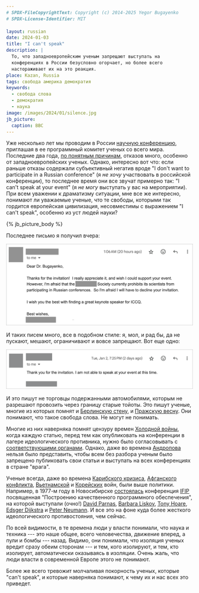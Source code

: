 ```yaml
---
# SPDX-FileCopyrightText: Copyright (c) 2014-2025 Yegor Bugayenko
# SPDX-License-Identifier: MIT

layout: russian
date: 2024-01-03
title: "I can't speak"
description: |
  То, что западноевропейским ученым запрещают выступать на
  конференциях в России безусловно огорчает, но более всего
  настораживает их на это реакция.
place: Kazan, Russia
tags: свобода америка демократия
keywords:
  - свобода слова
  - демократия
  - наука
image: /images/2024/01/silence.jpg
jb_picture:
  caption: BBC
---
```


Уже несколько лет мы проводим в России [научную конференцию](https://www.iccq.ru/),
приглашая в ее программный комитет ученых со всего мира.
Последние два года,
[по понятным причинам](https://ru.wikipedia.org/wiki/%D0%A1%D0%B0%D0%BD%D0%BA%D1%86%D0%B8%D0%B8_%D0%B2_%D1%81%D0%B2%D1%8F%D0%B7%D0%B8_%D1%81%D0%BE_%D0%B2%D1%82%D0%BE%D1%80%D0%B6%D0%B5%D0%BD%D0%B8%D0%B5%D0%BC_%D0%A0%D0%BE%D1%81%D1%81%D0%B8%D0%B8_%D0%BD%D0%B0_%D0%A3%D0%BA%D1%80%D0%B0%D0%B8%D0%BD%D1%83),
отказов много, особенно от западноевропейских ученых. Однако,
интересно вот что: если раньше отказы содержали субъективный негатив вроде
"I don't want to participate in a Russian conference" (я _не хочу_ участвовать в российской конференции),
то последнее время они все звучат примерно так: "I can't speak at your event" (я _не могу_ выступать у вас на мероприятии).
При всем уважении к драматизму ситуации, мне все же интересно, понимают ли уважаемые ученые,
что те свободы, которыми так гордится европейская цивилизация, несовместимы с выражением "I can't speak",
особенно из уст людей науки?

<!--more-->

{% jb_picture_body %}

Последнее письмо я получил вчера:

![letter](/images/2024/01/letter.png)

И таких писем много, все в подобном стиле: я, мол, и рад бы, да не пускают,
мешают, ограничивают и вовсе запрещают. Вот еще одно:

![letter](/images/2024/01/letter2.png)

И это пишут не торговцы подержанными автомобилями, которым не разрешают
провозить через границу старые тойоты. Это пишут ученые, многие из которых помнят и
[Берлинскую стену](https://ru.wikipedia.org/wiki/%D0%91%D0%B5%D1%80%D0%BB%D0%B8%D0%BD%D1%81%D0%BA%D0%B0%D1%8F_%D1%81%D1%82%D0%B5%D0%BD%D0%B0),
и
[Пражскую весну](https://ru.wikipedia.org/wiki/%D0%9F%D1%80%D0%B0%D0%B6%D1%81%D0%BA%D0%B0%D1%8F_%D0%B2%D0%B5%D1%81%D0%BD%D0%B0).
Они понимают, что такое свобода слова. Не могут не понимать.

Многие из них наверняка помнят цензуру времен [Холодной войны](https://ru.wikipedia.org/wiki/%D0%A5%D0%BE%D0%BB%D0%BE%D0%B4%D0%BD%D0%B0%D1%8F_%D0%B2%D0%BE%D0%B9%D0%BD%D0%B0),
когда каждую статью, перед тем как опубликовать
на конференции в лагере идеологического противника, нужно было согласовывать с
[соответствующими органами](https://ru.wikipedia.org/wiki/%D0%A6%D0%B5%D0%BD%D0%B7%D1%83%D1%80%D0%B0_%D0%B2_%D0%A1%D0%A1%D0%A1%D0%A0).
Однако, даже во времена
[Андропова](https://ru.wikipedia.org/wiki/%D0%90%D0%BD%D0%B4%D1%80%D0%BE%D0%BF%D0%BE%D0%B2,_%D0%AE%D1%80%D0%B8%D0%B9_%D0%92%D0%BB%D0%B0%D0%B4%D0%B8%D0%BC%D0%B8%D1%80%D0%BE%D0%B2%D0%B8%D1%87)
нельзя было представить, чтобы всем без разбора ученым было запрещено
публиковать свои статьи и выступать на всех конференциях в стране "врага".

Ученые всегда, даже во времена
[Карибского кризиса](https://ru.wikipedia.org/wiki/%D0%9A%D0%B0%D1%80%D0%B8%D0%B1%D1%81%D0%BA%D0%B8%D0%B9_%D0%BA%D1%80%D0%B8%D0%B7%D0%B8%D1%81),
[Афганского конфликта](https://ru.wikipedia.org/wiki/%D0%90%D1%84%D0%B3%D0%B0%D0%BD%D1%81%D0%BA%D0%B0%D1%8F_%D0%B2%D0%BE%D0%B9%D0%BD%D0%B0_(1979%E2%80%941989)),
[Вьетнамской](https://ru.wikipedia.org/wiki/%D0%92%D0%BE%D0%B9%D0%BD%D0%B0_%D0%B2%D0%BE_%D0%92%D1%8C%D0%B5%D1%82%D0%BD%D0%B0%D0%BC%D0%B5) и
[Корейских](https://ru.wikipedia.org/wiki/%D0%9A%D0%BE%D1%80%D0%B5%D0%B9%D1%81%D0%BA%D0%B0%D1%8F_%D0%B2%D0%BE%D0%B9%D0%BD%D0%B0) войн,
были выше политики. Например, в 1977-м году в Новосибирске [состоялась](http://ershov.iis.nsk.su/ru/node/793556)
конференция [IFIP](https://en.wikipedia.org/wiki/International_Federation_for_Information_Processing)
посвященная "Построению качественного программного обеспечения", на которой выступали (очно!)
[David Parnas](https://en.wikipedia.org/wiki/David_Parnas),
[Barbara Liskov](https://en.wikipedia.org/wiki/Barbara_Liskov),
[Tony Hoare](https://en.wikipedia.org/wiki/Tony_Hoare),
[Edsger Dijkstra](https://en.wikipedia.org/wiki/Edsger_W._Dijkstra)
и
[Peter Neumann](https://en.wikipedia.org/wiki/Peter_G._Neumann).
И все это на фоне куда более жесткого идеологического противостояния, чем сейчас.

По всей видимости, в те времена люди у власти понимали, что наука и техника --- это
наше общее, всего человечества, движение вперед, а пули и бомбы --- назад.
Видимо, они понимали, что изоляция ученых вредит сразу обеим сторонам --- и тем, кого изолируют,
и тем, кто изолирует, автоматически оказываясь в изоляции. Очень жаль, что люди власти в современной Европе
этого не понимают.

Более же всего тревожит молчаливая покорность ученых, которые "can't speak",
и которые наверняка понимают, к чему их и нас всех это приведет.
